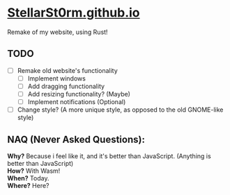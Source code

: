 # [StellarSt0rm.github.io](stellarst0rm.github.io)
Remake of my website, using Rust!

## TODO
- [ ] Remake old website's functionality
  - [ ] Implement windows
  - [ ] Add dragging functionality
  - [ ] Add resizing functionality? (Maybe)
  - [ ] Implement notifications (Optional)
- [ ] Change style? (A more unique style, as opposed to the old GNOME-like style)

## NAQ (Never Asked Questions):
**Why?** Because i feel like it, and it's better than JavaScript. (Anything is better than JavaScript) \
**How?** With Wasm! \
**When?** Today. \
**Where?** Here?
